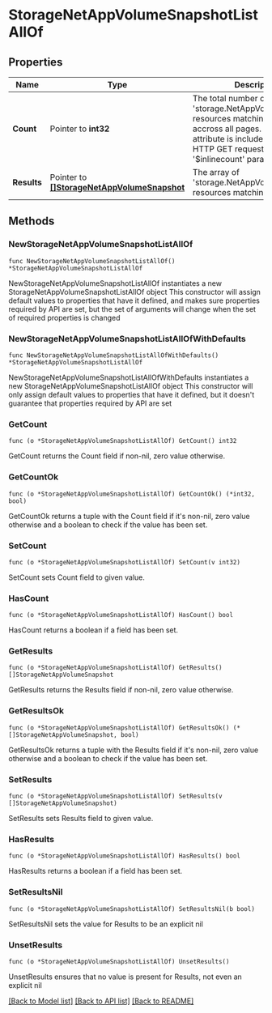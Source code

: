 # StorageNetAppVolumeSnapshotListAllOf

## Properties

Name | Type | Description | Notes
------------ | ------------- | ------------- | -------------
**Count** | Pointer to **int32** | The total number of &#39;storage.NetAppVolumeSnapshot&#39; resources matching the request, accross all pages. The &#39;Count&#39; attribute is included when the HTTP GET request includes the &#39;$inlinecount&#39; parameter. | [optional] 
**Results** | Pointer to [**[]StorageNetAppVolumeSnapshot**](storage.NetAppVolumeSnapshot.md) | The array of &#39;storage.NetAppVolumeSnapshot&#39; resources matching the request. | [optional] 

## Methods

### NewStorageNetAppVolumeSnapshotListAllOf

`func NewStorageNetAppVolumeSnapshotListAllOf() *StorageNetAppVolumeSnapshotListAllOf`

NewStorageNetAppVolumeSnapshotListAllOf instantiates a new StorageNetAppVolumeSnapshotListAllOf object
This constructor will assign default values to properties that have it defined,
and makes sure properties required by API are set, but the set of arguments
will change when the set of required properties is changed

### NewStorageNetAppVolumeSnapshotListAllOfWithDefaults

`func NewStorageNetAppVolumeSnapshotListAllOfWithDefaults() *StorageNetAppVolumeSnapshotListAllOf`

NewStorageNetAppVolumeSnapshotListAllOfWithDefaults instantiates a new StorageNetAppVolumeSnapshotListAllOf object
This constructor will only assign default values to properties that have it defined,
but it doesn't guarantee that properties required by API are set

### GetCount

`func (o *StorageNetAppVolumeSnapshotListAllOf) GetCount() int32`

GetCount returns the Count field if non-nil, zero value otherwise.

### GetCountOk

`func (o *StorageNetAppVolumeSnapshotListAllOf) GetCountOk() (*int32, bool)`

GetCountOk returns a tuple with the Count field if it's non-nil, zero value otherwise
and a boolean to check if the value has been set.

### SetCount

`func (o *StorageNetAppVolumeSnapshotListAllOf) SetCount(v int32)`

SetCount sets Count field to given value.

### HasCount

`func (o *StorageNetAppVolumeSnapshotListAllOf) HasCount() bool`

HasCount returns a boolean if a field has been set.

### GetResults

`func (o *StorageNetAppVolumeSnapshotListAllOf) GetResults() []StorageNetAppVolumeSnapshot`

GetResults returns the Results field if non-nil, zero value otherwise.

### GetResultsOk

`func (o *StorageNetAppVolumeSnapshotListAllOf) GetResultsOk() (*[]StorageNetAppVolumeSnapshot, bool)`

GetResultsOk returns a tuple with the Results field if it's non-nil, zero value otherwise
and a boolean to check if the value has been set.

### SetResults

`func (o *StorageNetAppVolumeSnapshotListAllOf) SetResults(v []StorageNetAppVolumeSnapshot)`

SetResults sets Results field to given value.

### HasResults

`func (o *StorageNetAppVolumeSnapshotListAllOf) HasResults() bool`

HasResults returns a boolean if a field has been set.

### SetResultsNil

`func (o *StorageNetAppVolumeSnapshotListAllOf) SetResultsNil(b bool)`

 SetResultsNil sets the value for Results to be an explicit nil

### UnsetResults
`func (o *StorageNetAppVolumeSnapshotListAllOf) UnsetResults()`

UnsetResults ensures that no value is present for Results, not even an explicit nil

[[Back to Model list]](../README.md#documentation-for-models) [[Back to API list]](../README.md#documentation-for-api-endpoints) [[Back to README]](../README.md)



